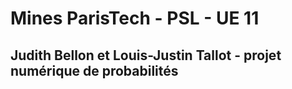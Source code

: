 # Mines ParisTech - PSL - UE 11

## Judith Bellon et Louis-Justin Tallot - projet numérique de probabilités
